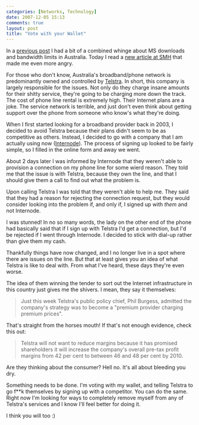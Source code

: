 ```yaml
---
categories: [Networks, Technology]
date: 2007-12-05 15:13
comments: true
layout: post
title: "Vote with your Wallet"
---
```

In a <a href="/posts/living-in-australia-has-a-downside/" title="Living in Australia has a Downside">previous post</a> I had a bit of a combined whinge about MS downloads and bandwidth limits in Australia. Today I read a <a href="http://www.smh.com.au/news/technology/phone-and-broadband-bills-to-rise/posts/1196530678984.html" title="Phone and broadband bills to rise">new article at SMH</a> that made me even more angry.<!--more-->

For those who don't know, Australia's broadband/phone network is predominantly owned and controlled by <a href="http://www.telstra.com/" title="Telstra">Telstra</a>. In short, this company is largely responsible for the issues. Not only do they charge insane amounts for their shitty service, they're going to be charging more down the track. The cost of phone line rental is extremely high. Their Internet plans are a joke. The service network is terrible, and just don't even think about getting support over the phone from someone who know's what they're doing.

When I first started looking for a broadband provider back in 2003, I decided to avoid Telstra because their plans didn't seem to be as competitive as others. Instead, I decided to go with a company that I am actually using now (<a href="http://www.internode.on.net/" title="Internode">Internode</a>). The process of signing up looked to be fairly simple, so I filled in the online form and away we went.

About 2 days later I was informed by Internode that they weren't able to provision a connection on my phone line for some wierd reason. They told me that the issue is with Telstra, because they own the line, and that I should give them a call to find out what the problem is.

Upon calling Telstra I was told that they weren't able to help me. They said that they had a reason for rejecting the connection request, but they would consider looking into the problem if, and only if, I signed up with <em>them</em> and not Internode.

I was stunned! In no so many words, the lady on the other end of the phone had basically said that if I sign up with Telstra I'd get a connection, but I'd be rejected if I went through Internode. I decided to stick with dial-up rather than give them my cash.

Thankfully things have now changed, and I no longer live in a spot where there are issues on the line. But that at least gives you an idea of what Telstra is like to deal with. From what I've heard, these days they're even worse.

The idea of them winning the tender to sort out the Internet infrastructure in this country just gives me the shivers. I mean, they say it themselves:<blockquote><p>Just this week Telstra's public policy chief, Phil Burgess, admitted the company's strategy was to become a "premium provider charging premium prices".</p></blockquote>That's straight from the horses mouth! If that's not enough evidence, check this out:<blockquote><p>Telstra will not want to reduce margins because it has promised shareholders it will increase the company's overall pre-tax profit margins from 42 per cent to between 46 and 48 per cent by 2010.</p></blockquote>Are they thinking about the consumer? Hell no. It's all about bleeding you dry.

Something needs to be done. I'm voting with my wallet, and telling Telstra to go f**k themselves by signing up with a competitor. You can do the same. Right now I'm looking for ways to completely remove myself from any of Telstra's services and I know I'll feel better for doing it.

I think you will too :)
